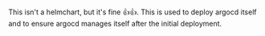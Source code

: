 This isn't a helmchart, but it's fine 👍👍.
This is used to deploy argocd itself and to ensure argocd manages itself after the initial deployment.